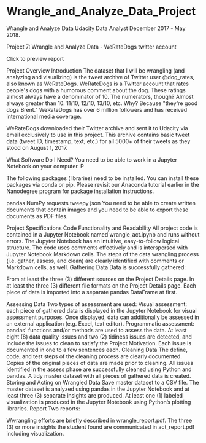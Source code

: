 # Wrangle_and_Analyze_Data_Project
Wrangle and Analyze Data
Udacity Data Analyst December 2017 - May 2018.

Project 7: Wrangle and Analyze Data - WeRateDogs twitter account

Click to preview report

Project Overview
Introduction
The dataset that I will be wrangling (and analyzing and visualizing) is the tweet archive of Twitter user @dog_rates, also known as WeRateDogs. WeRateDogs is a Twitter account that rates people's dogs with a humorous comment about the dog. These ratings almost always have a denominator of 10. The numerators, though? Almost always greater than 10. 11/10, 12/10, 13/10, etc. Why? Because "they're good dogs Brent." WeRateDogs has over 6 million followers and has received international media coverage.

WeRateDogs downloaded their Twitter archive and sent it to Udacity via email exclusively to use in this project. This archive contains basic tweet data (tweet ID, timestamp, text, etc.) for all 5000+ of their tweets as they stood on August 1, 2017.

What Software Do I Need?
You need to be able to work in a Jupyter Notebook on your computer. P

The following packages (libraries) need to be installed. You can install these packages via conda or pip. Please revisit our Anaconda tutorial earlier in the Nanodegree program for package installation instructions.

pandas
NumPy
requests
tweepy
json
You need to be able to create written documents that contain images and you need to be able to export these documents as PDF files.

Project Specifications
Code Functionality and Readability
All project code is contained in a Jupyter Notebook named wrangle_act.ipynb and runs without errors.
The Jupyter Notebook has an intuitive, easy-to-follow logical structure. The code uses comments effectively and is interspersed with Jupyter Notebook Markdown cells. The steps of the data wrangling process (i.e. gather, assess, and clean) are clearly identified with comments or Markdown cells, as well.
Gathering Data
Data is successfully gathered:

From at least the three (3) different sources on the Project Details page.
In at least the three (3) different file formats on the Project Details page.
Each piece of data is imported into a separate pandas DataFrame at first.

Assessing Data
Two types of assessment are used:
Visual assessment: each piece of gathered data is displayed in the Jupyter Notebook for visual assessment purposes. Once displayed, data can additionally be assessed in an external application (e.g. Excel, text editor).
Programmatic assessment: pandas' functions and/or methods are used to assess the data.
At least eight (8) data quality issues and two (2) tidiness issues are detected, and include the issues to clean to satisfy the Project Motivation. Each issue is documented in one to a few sentences each.
Cleaning Data
The define, code, and test steps of the cleaning process are clearly documented.
Copies of the original pieces of data are made prior to cleaning.
All issues identified in the assess phase are successfully cleaned using Python and pandas.
A tidy master dataset with all pieces of gathered data is created.
Storing and Acting on Wrangled Data
Save master dataset to a CSV file.
The master dataset is analyzed using pandas in the Jupyter Notebook and at least three (3) separate insights are produced.
At least one (1) labeled visualization is produced in the Jupyter Notebook using Python’s plotting libraries.
Report
Two reports:

Wwrangling efforts are briefly described in wrangle_report.pdf.
The three (3) or more insights the student found are communicated in act_report.pdf including visualization.

